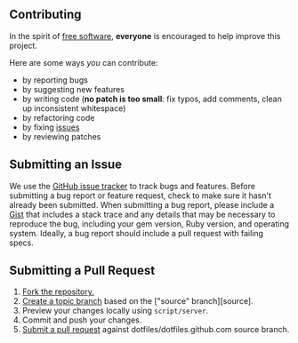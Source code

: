 ## Contributing
In the spirit of [free software][free-sw], **everyone** is encouraged to help
improve this project.

[free-sw]: http://www.fsf.org/licensing/essays/free-sw.html

Here are some ways *you* can contribute:

* by reporting bugs
* by suggesting new features
* by writing code (**no patch is too small**: fix typos, add comments, clean up
  inconsistent whitespace)
* by refactoring code
* by fixing [issues][]
* by reviewing patches

[issues]: https://github.com/dotfiles/dotfiles.github.com/issues

## Submitting an Issue

We use the [GitHub issue tracker][issues] to track bugs and features. Before
submitting a bug report or feature request, check to make sure it hasn't
already been submitted. When submitting a bug report, please include a [Gist][]
that includes a stack trace and any details that may be necessary to reproduce
the bug, including your gem version, Ruby version, and operating system.
Ideally, a bug report should include a pull request with failing specs.

[gist]: https://gist.github.com/

## Submitting a Pull Request
1. [Fork the repository.][fork]
2. [Create a topic branch][branch] based on the ["source" branch][source].
3. Preview your changes locally using `script/server`.
4. Commit and push your changes.
5. [Submit a pull request][pr] against dotfiles/dotfiles.github.com source
   branch.

[fork]: http://help.github.com/fork-a-repo/
[branch]: http://learn.github.com/p/branching.html
["source" branch]: https://github.com/dotfiles/dotfiles.github.com/tree/source
[pr]: http://help.github.com/send-pull-requests/
